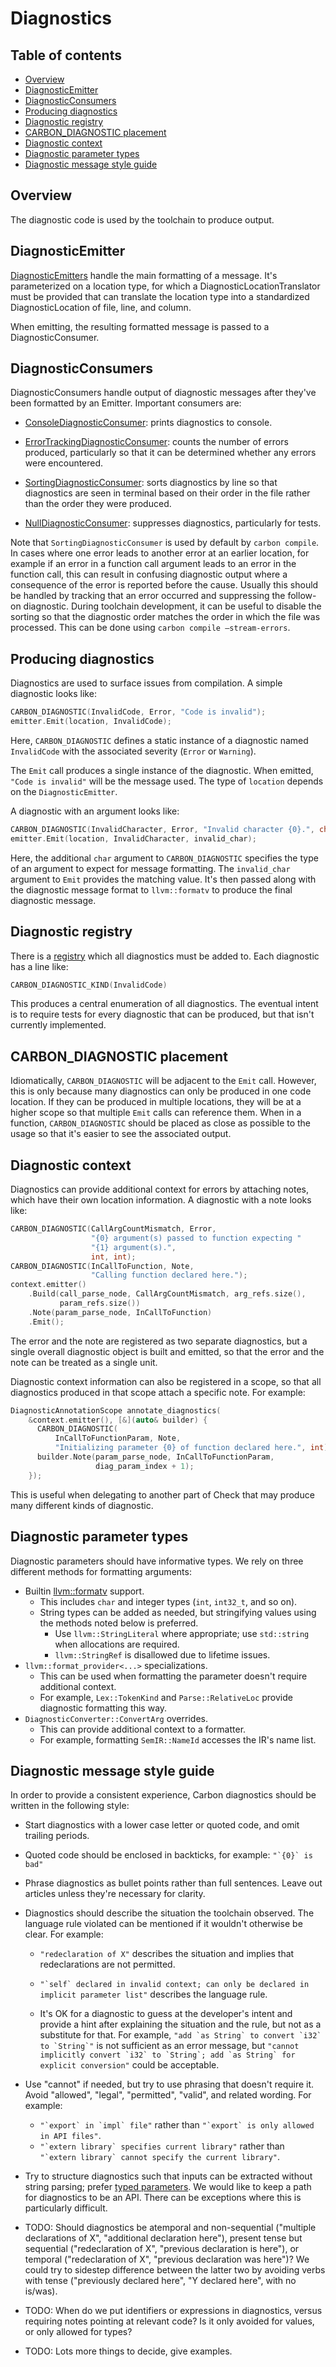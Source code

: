 # Diagnostics

<!--
Part of the Carbon Language project, under the Apache License v2.0 with LLVM
Exceptions. See /LICENSE for license information.
SPDX-License-Identifier: Apache-2.0 WITH LLVM-exception
-->

<!-- toc -->

## Table of contents

-   [Overview](#overview)
-   [DiagnosticEmitter](#diagnosticemitter)
-   [DiagnosticConsumers](#diagnosticconsumers)
-   [Producing diagnostics](#producing-diagnostics)
-   [Diagnostic registry](#diagnostic-registry)
-   [CARBON_DIAGNOSTIC placement](#carbon_diagnostic-placement)
-   [Diagnostic context](#diagnostic-context)
-   [Diagnostic parameter types](#diagnostic-parameter-types)
-   [Diagnostic message style guide](#diagnostic-message-style-guide)

<!-- tocstop -->

## Overview

The diagnostic code is used by the toolchain to produce output.

## DiagnosticEmitter

[DiagnosticEmitters](/toolchain/diagnostics/diagnostic_emitter.h) handle the
main formatting of a message. It's parameterized on a location type, for which a
DiagnosticLocationTranslator must be provided that can translate the location
type into a standardized DiagnosticLocation of file, line, and column.

When emitting, the resulting formatted message is passed to a
DiagnosticConsumer.

## DiagnosticConsumers

DiagnosticConsumers handle output of diagnostic messages after they've been
formatted by an Emitter. Important consumers are:

-   [ConsoleDiagnosticConsumer](/toolchain/diagnostics/diagnostic_emitter.h):
    prints diagnostics to console.

-   [ErrorTrackingDiagnosticConsumer](/toolchain/diagnostics/diagnostic_emitter.h):
    counts the number of errors produced, particularly so that it can be
    determined whether any errors were encountered.

-   [SortingDiagnosticConsumer](/toolchain/diagnostics/sorting_diagnostic_consumer.h):
    sorts diagnostics by line so that diagnostics are seen in terminal based on
    their order in the file rather than the order they were produced.

-   [NullDiagnosticConsumer](/toolchain/diagnostics/null_diagnostics.h):
    suppresses diagnostics, particularly for tests.

Note that `SortingDiagnosticConsumer` is used by default by `carbon compile`. In
cases where one error leads to another error at an earlier location, for example
if an error in a function call argument leads to an error in the function call,
this can result in confusing diagnostic output where a consequence of the error
is reported before the cause. Usually this should be handled by tracking that an
error occurred and suppressing the follow-on diagnostic. During toolchain
development, it can be useful to disable the sorting so that the diagnostic
order matches the order in which the file was processed. This can be done using
`carbon compile –stream-errors`.

## Producing diagnostics

Diagnostics are used to surface issues from compilation. A simple diagnostic
looks like:

```cpp
CARBON_DIAGNOSTIC(InvalidCode, Error, "Code is invalid");
emitter.Emit(location, InvalidCode);
```

Here, `CARBON_DIAGNOSTIC` defines a static instance of a diagnostic named
`InvalidCode` with the associated severity (`Error` or `Warning`).

The `Emit` call produces a single instance of the diagnostic. When emitted,
`"Code is invalid"` will be the message used. The type of `location` depends on
the `DiagnosticEmitter`.

A diagnostic with an argument looks like:

```cpp
CARBON_DIAGNOSTIC(InvalidCharacter, Error, "Invalid character {0}.", char);
emitter.Emit(location, InvalidCharacter, invalid_char);
```

Here, the additional `char` argument to `CARBON_DIAGNOSTIC` specifies the type
of an argument to expect for message formatting. The `invalid_char` argument to
`Emit` provides the matching value. It's then passed along with the diagnostic
message format to `llvm::formatv` to produce the final diagnostic message.

## Diagnostic registry

There is a [registry](/toolchain/diagnostics/diagnostic_kind.def) which all
diagnostics must be added to. Each diagnostic has a line like:

```cpp
CARBON_DIAGNOSTIC_KIND(InvalidCode)
```

This produces a central enumeration of all diagnostics. The eventual intent is
to require tests for every diagnostic that can be produced, but that isn't
currently implemented.

## CARBON_DIAGNOSTIC placement

Idiomatically, `CARBON_DIAGNOSTIC` will be adjacent to the `Emit` call. However,
this is only because many diagnostics can only be produced in one code location.
If they can be produced in multiple locations, they will be at a higher scope so
that multiple `Emit` calls can reference them. When in a function,
`CARBON_DIAGNOSTIC` should be placed as close as possible to the usage so that
it's easier to see the associated output.

## Diagnostic context

Diagnostics can provide additional context for errors by attaching notes, which
have their own location information. A diagnostic with a note looks like:

```cpp
CARBON_DIAGNOSTIC(CallArgCountMismatch, Error,
                  "{0} argument(s) passed to function expecting "
                  "{1} argument(s).",
                  int, int);
CARBON_DIAGNOSTIC(InCallToFunction, Note,
                  "Calling function declared here.");
context.emitter()
    .Build(call_parse_node, CallArgCountMismatch, arg_refs.size(),
           param_refs.size())
    .Note(param_parse_node, InCallToFunction)
    .Emit();
```

The error and the note are registered as two separate diagnostics, but a single
overall diagnostic object is built and emitted, so that the error and the note
can be treated as a single unit.

Diagnostic context information can also be registered in a scope, so that all
diagnostics produced in that scope attach a specific note. For example:

```cpp
DiagnosticAnnotationScope annotate_diagnostics(
    &context.emitter(), [&](auto& builder) {
      CARBON_DIAGNOSTIC(
          InCallToFunctionParam, Note,
          "Initializing parameter {0} of function declared here.", int);
      builder.Note(param_parse_node, InCallToFunctionParam,
                   diag_param_index + 1);
    });
```

This is useful when delegating to another part of Check that may produce many
different kinds of diagnostic.

## Diagnostic parameter types

Diagnostic parameters should have informative types. We rely on three different
methods for formatting arguments:

-   Builtin
    [llvm::formatv](https://llvm.org/doxygen/FormatVariadic_8h_source.html)
    support.
    -   This includes `char` and integer types (`int`, `int32_t`, and so on).
    -   String types can be added as needed, but stringifying values using the
        methods noted below is preferred.
        -   Use `llvm::StringLiteral` where appropriate; use `std::string` when
            allocations are required.
        -   `llvm::StringRef` is disallowed due to lifetime issues.
-   `llvm::format_provider<...>` specializations.
    -   This can be used when formatting the parameter doesn't require
        additional context.
    -   For example, `Lex::TokenKind` and `Parse::RelativeLoc` provide
        diagnostic formatting this way.
-   `DiagnosticConverter::ConvertArg` overrides.
    -   This can provide additional context to a formatter.
    -   For example, formatting `SemIR::NameId` accesses the IR's name list.

## Diagnostic message style guide

In order to provide a consistent experience, Carbon diagnostics should be
written in the following style:

-   Start diagnostics with a lower case letter or quoted code, and omit trailing
    periods.

-   Quoted code should be enclosed in backticks, for example: ``"`{0}` is bad"``

-   Phrase diagnostics as bullet points rather than full sentences. Leave out
    articles unless they're necessary for clarity.

-   Diagnostics should describe the situation the toolchain observed. The
    language rule violated can be mentioned if it wouldn't otherwise be clear.
    For example:

    -   `"redeclaration of X"` describes the situation and implies that
        redeclarations are not permitted.

    -   ``"`self` declared in invalid context; can only be declared in implicit parameter list"``
        describes the language rule.

    -   It's OK for a diagnostic to guess at the developer's intent and provide
        a hint after explaining the situation and the rule, but not as a
        substitute for that. For example,
        ``"add `as String` to convert `i32` to `String`"`` is not sufficient as
        an error message, but
        ``"cannot implicitly convert `i32` to `String`; add `as String` for explicit conversion"``
        could be acceptable.

-   Use "cannot" if needed, but try to use phrasing that doesn't require it.
    Avoid "allowed", "legal", "permitted", "valid", and related wording. For
    example:

    -   ``"`export` in `impl` file"`` rather than
        ``"`export` is only allowed in API files"``.
    -   ``"`extern library` specifies current library"`` rather than
        `` "`extern library` cannot specify the current library"``.

-   Try to structure diagnostics such that inputs can be extracted without
    string parsing; prefer [typed parameters](#diagnostic-parameter-types). We
    would like to keep a path for diagnostics to be an API. There can be
    exceptions where this is particularly difficult.

-   TODO: Should diagnostics be atemporal and non-sequential ("multiple
    declarations of X", "additional declaration here"), present tense but
    sequential ("redeclaration of X", "previous declaration is here"), or
    temporal ("redeclaration of X", "previous declaration was here")? We could
    try to sidestep difference between the latter two by avoiding verbs with
    tense ("previously declared here", "Y declared here", with no is/was).

-   TODO: When do we put identifiers or expressions in diagnostics, versus
    requiring notes pointing at relevant code? Is it only avoided for values, or
    only allowed for types?

-   TODO: Lots more things to decide, give examples.
